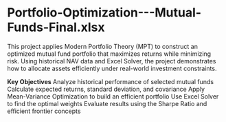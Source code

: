 # Portfolio-Optimization---Mutual-Funds-Final.xlsx
This project applies Modern Portfolio Theory (MPT) to construct an optimized mutual fund portfolio that maximizes returns while minimizing risk. Using historical NAV data and Excel Solver, the project demonstrates how to allocate assets efficiently under real-world investment constraints.

**Key Objectives**
Analyze historical performance of selected mutual funds
Calculate expected returns, standard deviation, and covariance
Apply Mean-Variance Optimization to build an efficient portfolio
Use Excel Solver to find the optimal weights
Evaluate results using the Sharpe Ratio and efficient frontier concepts

